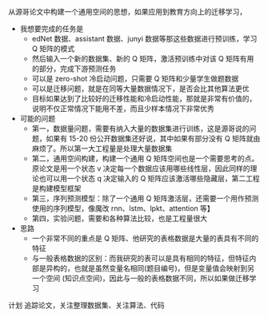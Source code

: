 从源哥论文中构建一个通用空间的思想，如果应用到教育方向上的迁移学习，
- 我想要完成的任务是
	- edNet 数据、assistant 数据、junyi 数据等那这些数据进行预训练，学习 Q 矩阵的模式
	- 然后输入一个新的数据集、新的 Q 矩阵，激活预训练中对该 Q 矩阵有用的部分，完成下游预测任务
	- 可以是 zero-shot 冷启动问题，只需要 Q 矩阵和少量学生做题数据
	- 可以是迁移问题，就是在同等大量数据情况下，是否会比其他算法更优
	- 目标如果达到了比较好的迁移性能和冷启动性能，那就是非常有价值的，说明不仅正常情况下能用不差，而且少样本情况下非常优秀
- 可能的问题
	- 第一，数据量问题，需要有纳入大量的数据集进行训练，这是源哥说的问题，如果有 15-20 份公开数据集还好说，其中如果有部分没有 Q 矩阵就由麻烦了。所以第一大工程量是处理大量数据集
	- 第二，通用空间构建，构建一个通用 Q 矩阵空间也是一个需要思考的点。原论文是用一个状态 v 决定每一个数据应该用哪些线性层，因此同样的理论也可以用一个状态 q 决定输入的 Q 矩阵应该激活哪些隐藏层，第二工程是构建模型框架
	- 第三，序列预测模型：除了一个通用 Q 矩阵激活层，还需要一个用作预测使用的序列模型，像魔改 rnn、lstm、lpkt、attention 等】
	- 第四，实验问题，需要和各种算法比较，也是工程量很大
- 思路
	- 一个非常不同的重点是 Q 矩阵、他研究的表格数据是大量的表具有不同的特征
	- 与一般表格数据的区别：而我研究的表可以是具有相同的特征，但特征内部是异构的，也就是虽然变量名相同(题目编号)，但是变量值会映射到另一个空间 (知识点空间)，因此与一般的表格数据不同，所以如果做迁移学习

计划
追踪论文，关注整理数据集、关注算法、代码
